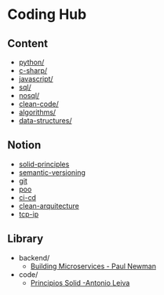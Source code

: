 # Coding Hub

## Content

- [python/](python/python.md)
- [c-sharp/](c-sharp/c-sharp.md)
- [javascript/](javascript/javascript.md)
- [sql/](sql/sql.md)
- [nosql/](nosql/no-sql.md)
- [clean-code/](clean-code/clean-code.md)
- [algorithms/](algorithms/algorithms.md)
- [data-structures/](notion/data-structures.md)

## Notion

- [solid-principles](notion/solid-principles.md)
- [semantic-versioning](notion/semantic-versioning.md)
- [git](notion/git.md)
- [poo](notion/poo.md)
- [ci-cd](notion/ci-cd.md)
- [clean-arquitecture](notion/clean-arquitecture.md)
- [tcp-ip](notion/tcp-ip.md)

## Library

- backend/
  - [Building Microservices - Paul Newman](../books-hub/notion/building-microservices.md)
- code/
  - [Principios Solid -Antonio Leiva](../books-hub/notion/principios-solid.md)